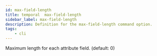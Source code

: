 ```yaml
---
id: max-field-length
title: temporal  max-field-length
sidebar_label: max-field-length
description: Definition for the max-field-length command option.
tags:
	- cli
---
```


 Maximum length for each attribute field. (default: 0)
